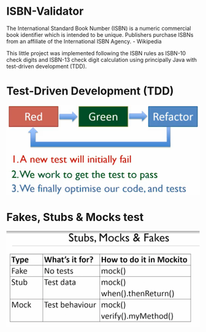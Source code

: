 # ISBN-Validator


The International Standard Book Number (ISBN) is a numeric commercial book identifier which is intended to be unique. Publishers purchase ISBNs from an affiliate of the International ISBN Agency. - Wikipedia

This little project was implemented following the ISBN rules as ISBN-10 check digits and ISBN-13 check digit calculation using principally Java with test-driven development (TDD).

# Test-Driven Development (TDD)
![Image](imgs/img.png)

# Fakes, Stubs & Mocks test
![Image](imgs/img_1.png)
